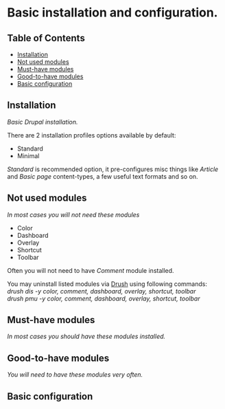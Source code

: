 # Basic installation and configuration.

## Table of Contents

- [Installation](#installation)
- [Not used modules](#not-used-modules)
- [Must-have modules](#must-have-modules)
- [Good-to-have modules](#good-to-have-modules)
- [Basic configuration](#basic-configuration)

## Installation
*Basic Drupal installation.*

There are 2 installation profiles options available by default:

  - Standard
  - Minimal

*Standard* is recommended option, it pre-configures misc things like *Article* and *Basic page* content-types, a few useful text formats and so on.

## Not used modules
*In most cases you will not need these modules*

  - Color
  - Dashboard
  - Overlay
  - Shortcut
  - Toolbar

Often you will not need to have *Comment* module installed.

You may uninstall listed modules via [Drush](DRUSH.md) using following commands:  
*drush dis -y color, comment, dashboard, overlay, shortcut, toolbar*  
*drush pmu -y color, comment, dashboard, overlay, shortcut, toolbar*

## Must-have modules
*In most cases you should have these modules installed.*

## Good-to-have modules
*You will need to have these modules very often.*

## Basic configuration
